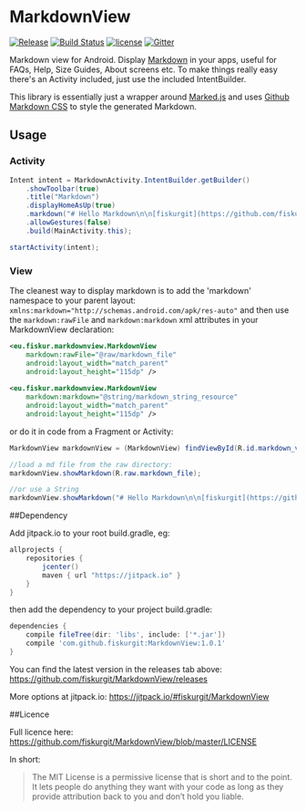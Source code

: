 # MarkdownView
[![Release](https://jitpack.io/v/fiskurgit/MarkdownView.svg)](https://jitpack.io/#fiskurgit/MarkdownView) [![Build Status](https://travis-ci.org/fiskurgit/MarkdownView.svg?branch=master)](https://travis-ci.org/fiskurgit/MarkdownView) [![license](https://img.shields.io/github/license/mashape/apistatus.svg?maxAge=2592000)](https://github.com/fiskurgit/ChipCloud/blob/master/LICENSE) [![Gitter](https://img.shields.io/gitter/room/nwjs/nw.js.svg?maxAge=2592000)](https://gitter.im/fiskurgit/fiskur) 

Markdown view for Android. Display [Markdown](https://en.wikipedia.org/wiki/Markdown) in your apps, useful for FAQs, Help, Size Guides, About screens etc. To make things really easy there's an Activity included, just use the included IntentBuilder.

This library is essentially just a wrapper around [Marked.js](https://github.com/chjj/marked) and uses [Github Markdown CSS](https://github.com/sindresorhus/github-markdown-css) to style the generated Markdown.

## Usage

### Activity
```java
Intent intent = MarkdownActivity.IntentBuilder.getBuilder()
    .showToolbar(true)
    .title("Markdown")
    .displayHomeAsUp(true)
    .markdown("# Hello Markdown\n\n[fiskurgit](https://github.com/fiskurgit)")
    .allowGestures(false)
    .build(MainActivity.this);

startActivity(intent);
```
### View

The cleanest way to display markdown is to add the 'markdown' namespace to your parent layout: ```xmlns:markdown="http://schemas.android.com/apk/res-auto"``` and then use the ```markdown:rawFile``` and ```markdown:markdown``` xml attributes in your MarkdownView declaration:

```xml
<eu.fiskur.markdownview.MarkdownView
    markdown:rawFile="@raw/markdown_file"
    android:layout_width="match_parent"
    android:layout_height="115dp" />
    
<eu.fiskur.markdownview.MarkdownView
    markdown:markdown="@string/markdown_string_resource"
    android:layout_width="match_parent"
    android:layout_height="115dp" />
```

or do it in code from a Fragment or Activity:

```java
MarkdownView markdownView = (MarkdownView) findViewById(R.id.markdown_view);

//load a md file from the raw directory:
markdownView.showMarkdown(R.raw.markdown_file);

//or use a String
markdownView.showMarkdown("# Hello Markdown\n\n[fiskurgit](https://github.com/fiskurgit)");
```

##Dependency

Add jitpack.io to your root build.gradle, eg:

```groovy
allprojects {
    repositories {
        jcenter()
        maven { url "https://jitpack.io" }
    }
}
```

then add the dependency to your project build.gradle:

```groovy
dependencies {
    compile fileTree(dir: 'libs', include: ['*.jar'])
    compile 'com.github.fiskurgit:MarkdownView:1.0.1'
}
```
You can find the latest version in the releases tab above: https://github.com/fiskurgit/MarkdownView/releases

More options at jitpack.io: https://jitpack.io/#fiskurgit/MarkdownView

##Licence

Full licence here: https://github.com/fiskurgit/MarkdownView/blob/master/LICENSE

In short:

> The MIT License is a permissive license that is short and to the point. It lets people do anything they want with your code as long as they provide attribution back to you and don’t hold you liable.
